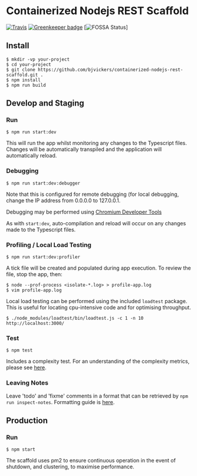 # Containerized Nodejs REST Scaffold
[![Travis](https://travis-ci.org/bjvickers/containerized-nodejs-rest-scaffold.svg?branch=master)](https://travis-ci.org/bjvickers/containerized-nodejs-rest-scaffold)
[![Greenkeeper badge](https://badges.greenkeeper.io/bjvickers/containerized-nodejs-rest-scaffold.svg)](https://greenkeeper.io/)
[![FOSSA Status](https://app.fossa.io/api/projects/git%2Bgithub.com%2Fbjvickers%2Fcontainerized-nodejs-rest-scaffold.svg?type=shield)]


## Install
```
$ mkdir -vp your-project  
$ cd your-project  
$ git clone https://github.com/bjvickers/containerized-nodejs-rest-scaffold.git .  
$ npm install  
$ npm run build  
```


## Develop and Staging
### Run
```
$ npm run start:dev  
```
This will run the app whilst monitoring any changes to the Typescript files.
Changes will be automatically transpiled and the application will automatically reload.


### Debugging
```
$ npm run start:dev:debugger   
```
Note that this is configured for remote debugging (for local debugging,
change the IP address from 0.0.0.0 to 127.0.0.1. 

Debugging may be performed using [Chromium Developer Tools](https://nodejs.org/en/docs/guides/debugging-getting-started)

As with `start:dev`, auto-compilation and reload will occur on any changes
made to the Typescript files.


### Profiling / Local Load Testing
```
$ npm run start:dev:profiler   
```
A tick file will be created and populated during app execution.
To review the file, stop the app, then:
```
$ node --prof-process <isolate-*.log> > profile-app.log
$ vim profile-app.log   
```
Local load testing can be performed using the included `loadtest` package.
This is useful for locating cpu-intensive code and for optimising throughput.
```
$ ./node_modules/loadtest/bin/loadtest.js -c 1 -n 10 http://localhost:3000/
```


### Test
```
$ npm test   
```
Includes a complexity test. For an understanding of the complexity metrics,
please see [here](https://github.com/escomplex/escomplex/blob/master/METRICS.md).


### Leaving Notes
Leave 'todo' and 'fixme' comments in a format that can be retrieved by
`npm run inspect-notes`. Formatting guide is [here](https://www.npmjs.com/package/notes).



## Production
### Run
```
$ npm start   
```

The scaffold uses pm2 to ensure continuous operation in the event of shutdown, 
and clustering, to maximise performance.
